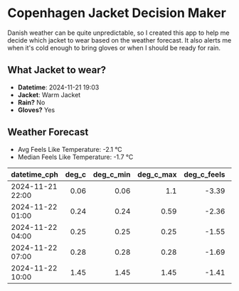 
# Copenhagen Jacket Decision Maker

Danish weather can be quite unpredictable, so I created this app to help me decide which jacket to wear based on the weather forecast. 
It also alerts me when it's cold enough to bring gloves or when I should be ready for rain.

## What Jacket to wear?

- **Datetime**: 2024-11-21 19:03
- **Jacket**: Warm Jacket
- **Rain?** No
- **Gloves?** Yes

## Weather Forecast
- Avg Feels Like Temperature: -2.1 °C
- Median Feels Like Temperature: -1.7 °C

| datetime_cph     |   deg_c |   deg_c_min |   deg_c_max |   deg_c_feels | weather   | wind   | rain   |
|:-----------------|--------:|------------:|------------:|--------------:|:----------|:-------|:-------|
| 2024-11-21 22:00 |    0.06 |        0.06 |        1.1  |         -3.39 | Clouds    | Low    | None   |
| 2024-11-22 01:00 |    0.24 |        0.24 |        0.59 |         -2.36 | Clouds    | Low    | None   |
| 2024-11-22 04:00 |    0.25 |        0.25 |        0.25 |         -1.55 | Clouds    | Low    | None   |
| 2024-11-22 07:00 |    0.28 |        0.28 |        0.28 |         -1.69 | Clouds    | Low    | None   |
| 2024-11-22 10:00 |    1.45 |        1.45 |        1.45 |         -1.41 | Clouds    | Low    | None   |
        